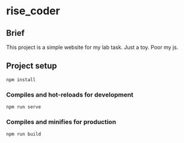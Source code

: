 # rise_coder

## Brief
This project is a simple website for my lab task.
Just a toy.
Poor my js.

## Project setup
```
npm install
```

### Compiles and hot-reloads for development
```
npm run serve
```

### Compiles and minifies for production
```
npm run build
```
